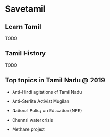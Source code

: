 # Savetamil

## Learn Tamil
TODO

## Tamil History
TODO

## Top topics in Tamil Nadu @ 2019
* Anti-Hindi agitations of Tamil Nadu

* Anti-Sterlite Activist Mugilan

* National Policy on Education (NPE)

* Chennai water crisis

* Methane project



